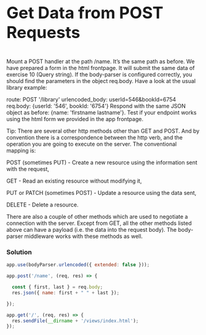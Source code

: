 
<p style="font-size: 3em; font-weight: bold;">Get Data from POST Requests</p>

Mount a POST handler at the path /name. It’s the same path as before. We have prepared a form in the html frontpage. It will submit the same data of exercise 10 (Query string). If the body-parser is configured correctly, you should find the parameters in the object req.body. Have a look at the usual library example:

route: POST '/library'
urlencoded_body: userId=546&bookId=6754
req.body: {userId: '546', bookId: '6754'}
Respond with the same JSON object as before: {name: 'firstname lastname'}. Test if your endpoint works using the html form we provided in the app frontpage.

Tip: There are several other http methods other than GET and POST. And by convention there is a correspondence between the http verb, and the operation you are going to execute on the server. The conventional mapping is:

POST (sometimes PUT) - Create a new resource using the information sent with the request,

GET - Read an existing resource without modifying it,

PUT or PATCH (sometimes POST) - Update a resource using the data sent,

DELETE - Delete a resource.

There are also a couple of other methods which are used to negotiate a connection with the server. Except from GET, all the other methods listed above can have a payload (i.e. the data into the request body). The body-parser middleware works with these methods as well.

### Solution

```javaScript
app.use(bodyParser.urlencoded({ extended: false }));

app.post('/name', (req, res) => {

  const { first, last } = req.body;
  res.json({ name: first + " " + last });

});

app.get('/', (req, res) => {
  res.sendFile(__dirname + '/views/index.html');
});

```
